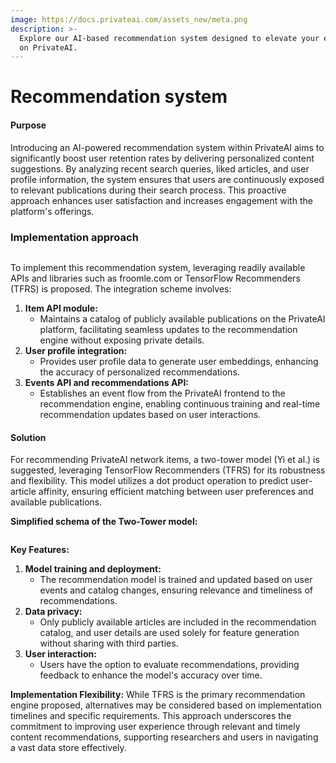 ```yaml
---
image: https://docs.privateai.com/assets_new/meta.png
description: >-
  Explore our AI-based recommendation system designed to elevate your experience
  on PrivateAI.
---
```


# Recommendation system

#### Purpose

Introducing an AI-powered recommendation system within PrivateAI aims to significantly boost user retention rates by delivering personalized content suggestions. By analyzing recent search queries, liked articles, and user profile information, the system ensures that users are continuously exposed to relevant publications during their search process. This proactive approach enhances user satisfaction and increases engagement with the platform's offerings.

### Implementation approach

<!-- <figure> -->

<img src="/assets_new/AI_POWERED_FEATURES/Recommendation_system/0.png" alt="" />
<!-- <figcaption></figcaption></figure> -->

To implement this recommendation system, leveraging readily available APIs and libraries such as froomle.com or TensorFlow Recommenders (TFRS) is proposed. The integration scheme involves:

1. **Item API module:**
   - Maintains a catalog of publicly available publications on the PrivateAI platform, facilitating seamless updates to the recommendation engine without exposing private details.
2. **User profile integration:**
   - Provides user profile data to generate user embeddings, enhancing the accuracy of personalized recommendations.
3. **Events API and recommendations API:**
   - Establishes an event flow from the PrivateAI frontend to the recommendation engine, enabling continuous training and real-time recommendation updates based on user interactions.

#### Solution

For recommending PrivateAI network items, a two-tower model (Yi et al.) is suggested, leveraging TensorFlow Recommenders (TFRS) for its robustness and flexibility. This model utilizes a dot product operation to predict user-article affinity, ensuring efficient matching between user preferences and available publications.

**Simplified schema of the Two-Tower model:**

<!-- <figure> -->

<img src="/assets_new/AI_POWERED_FEATURES/Recommendation_system/1.png" alt="" />

<!-- <figcaption></figcaption></figure> -->

**Key Features:**

1. **Model training and deployment:**
   - The recommendation model is trained and updated based on user events and catalog changes, ensuring relevance and timeliness of recommendations.
2. **Data privacy:**
   - Only publicly available articles are included in the recommendation catalog, and user details are used solely for feature generation without sharing with third parties.
3. **User interaction:**
   - Users have the option to evaluate recommendations, providing feedback to enhance the model's accuracy over time.

**Implementation Flexibility:** While TFRS is the primary recommendation engine proposed, alternatives may be considered based on implementation timelines and specific requirements. This approach underscores the commitment to improving user experience through relevant and timely content recommendations, supporting researchers and users in navigating a vast data store effectively.
